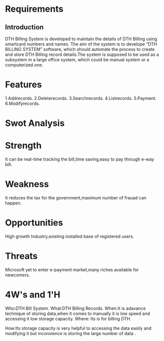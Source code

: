# Requirements
## Introduction
DTH Billing System is developed to maintain the details of DTH Billing using smartcard numbers and names. The aim of the system is to develope “DTH BILLING SYSTEM” software, which should automate the process to create and store DTH Billing record details.The system is supposed to be used as a subsystem in a large office system, which could be manual system or a computerized one.

# Features
1.Addrecords.
2.Deleterecords.
3.Searchrecords.
4.Listrecords.
5.Payment.
6.Modifyrecords.

# Swot Analysis

# Strength 
It can be real-time tracking the bill,time saving,easy to pay through e-way bill.
# Weakness 
It reduces the tax for the government,maximum number of frauad can happen.
# Opportunities 
High growth Industry,existing installed base of registered users.
# Threats
Microsoft yet to enter e-payment market,many riches available for newcomers.



# 4W's and 1'H
Who:DTH Bill System.
What:DTH Billing Records.
When:It is adavance technique of storing data,when it comes to manually it is low speed and accessing it low storage capacity.
Where: Its is for billing DTH.

How:Its storage capacity is very helpful to accessing the data easily and modifying it but inconvience is storing the large number of data .
